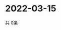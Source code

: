 # 2022-03-15
  共 0条

  <!-- BEGIN -->
  <!-- 最后更新时间Tue Mar 15 2022 23:06:20 GMT+0000 (Coordinated Universal Time) -->
  
  <!-- END -->
  
  